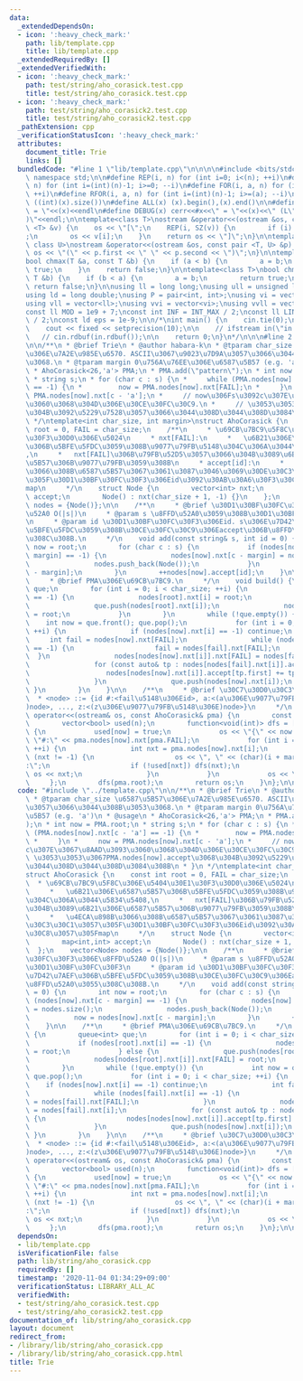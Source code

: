 ```yaml
---
data:
  _extendedDependsOn:
  - icon: ':heavy_check_mark:'
    path: lib/template.cpp
    title: lib/template.cpp
  _extendedRequiredBy: []
  _extendedVerifiedWith:
  - icon: ':heavy_check_mark:'
    path: test/string/aho_corasick.test.cpp
    title: test/string/aho_corasick.test.cpp
  - icon: ':heavy_check_mark:'
    path: test/string/aho_corasick2.test.cpp
    title: test/string/aho_corasick2.test.cpp
  _pathExtension: cpp
  _verificationStatusIcon: ':heavy_check_mark:'
  attributes:
    document_title: Trie
    links: []
  bundledCode: "#line 1 \"lib/template.cpp\"\n\n\n\n#include <bits/stdc++.h>\n\nusing\
    \ namespace std;\n\n#define REP(i, n) for (int i=0; i<(n); ++i)\n#define RREP(i,\
    \ n) for (int i=(int)(n)-1; i>=0; --i)\n#define FOR(i, a, n) for (int i=(a); i<(n);\
    \ ++i)\n#define RFOR(i, a, n) for (int i=(int)(n)-1; i>=(a); --i)\n\n#define SZ(x)\
    \ ((int)(x).size())\n#define ALL(x) (x).begin(),(x).end()\n\n#define DUMP(x) cerr<<#x<<\"\
    \ = \"<<(x)<<endl\n#define DEBUG(x) cerr<<#x<<\" = \"<<(x)<<\" (L\"<<__LINE__<<\"\
    )\"<<endl;\n\ntemplate<class T>\nostream &operator<<(ostream &os, const vector\
    \ <T> &v) {\n    os << \"[\";\n    REP(i, SZ(v)) {\n        if (i) os << \", \"\
    ;\n        os << v[i];\n    }\n    return os << \"]\";\n}\n\ntemplate<class T,\
    \ class U>\nostream &operator<<(ostream &os, const pair <T, U> &p) {\n    return\
    \ os << \"(\" << p.first << \" \" << p.second << \")\";\n}\n\ntemplate<class T>\n\
    bool chmax(T &a, const T &b) {\n    if (a < b) {\n        a = b;\n        return\
    \ true;\n    }\n    return false;\n}\n\ntemplate<class T>\nbool chmin(T &a, const\
    \ T &b) {\n    if (b < a) {\n        a = b;\n        return true;\n    }\n   \
    \ return false;\n}\n\nusing ll = long long;\nusing ull = unsigned long long;\n\
    using ld = long double;\nusing P = pair<int, int>;\nusing vi = vector<int>;\n\
    using vll = vector<ll>;\nusing vvi = vector<vi>;\nusing vvll = vector<vll>;\n\n\
    const ll MOD = 1e9 + 7;\nconst int INF = INT_MAX / 2;\nconst ll LINF = LLONG_MAX\
    \ / 2;\nconst ld eps = 1e-9;\n\n/*\nint main() {\n    cin.tie(0);\n    ios::sync_with_stdio(false);\n\
    \    cout << fixed << setprecision(10);\n\n    // ifstream in(\"in.txt\");\n \
    \   // cin.rdbuf(in.rdbuf());\n\n    return 0;\n}\n*/\n\n\n#line 2 \"lib/string/aho_corasick.cpp\"\
    \n\n/**\n * @brief Trie\n * @author habara-k\n * @tparam char_size \u6587\u5B57\
    \u306E\u7A2E\u985E\u6570. ASCII\u3067\u9023\u7D9A\u3057\u3066\u3044\u308B\u3053\
    \u3068.\n * @tparam margin 0\u756A\u76EE\u306E\u6587\u5B57 (e.g. 'a')\n * @usage\n\
    \ * AhoCorasick<26,'a'> PMA;\n * PMA.add(\"pattern\");\n * int now = PMA.root;\n\
    \ * string s;\n * for (char c : s) {\n *     while (PMA.nodes[now].nxt[c - 'a']\
    \ == -1) {\n *         now = PMA.nodes[now].nxt[FAIL];\n *     }\n *     now =\
    \ PMA.nodes[now].nxt[c - 'a'];\n *     // now\u306Fs\u3092c\u307E\u3067\u8AAD\u3093\
    \u3060\u3068\u304D\u306E\u30CE\u30FC\u30C9.\n *     // \u3053\u3053\u3067PMA.nodes[now].accept\u3068\
    \u304B\u3092\u5229\u7528\u3057\u3066\u3044\u308D\u3044\u308D\u3084\u308B\n * }\n\
    \ */\ntemplate<int char_size, int margin>\nstruct AhoCorasick {\n    const int\
    \ root = 0, FAIL = char_size;\n    /**\n     * \u69CB\u7BC9\u5F8C\u306E\u5404\u30E1\
    \u30F3\u30D0\u306E\u5024\n     * nxt[FAIL]:\n     *   \u6B21\u306E\u6587\u5B57\
    \u306B\u5BFE\u5FDC\u3059\u308B\u9077\u79FB\u5148\u304C\u306A\u3044\u5834\u5408\
    ,\n     *   nxt[FAIL]\u306B\u79FB\u52D5\u3057\u3066\u304B\u3089\u6B21\u306E\u6587\
    \u5B57\u306B\u9077\u79FB\u3059\u308B\n     * accept[id]:\n     *   \u4ECA\u898B\
    \u3066\u308B\u6587\u5B57\u3067\u3061\u3087\u3046\u3069\u30DE\u30C3\u30C1\u3057\
    \u305F\u30D1\u30BF\u30FC\u30F3\u306Eid\u3092\u30AB\u30A6\u30F3\u30C8\u3057\u305F\
    map\n     */\n    struct Node {\n        vector<int> nxt;\n        map<int,int>\
    \ accept;\n        Node() : nxt(char_size + 1, -1) {}\n    };\n    vector<Node>\
    \ nodes = {Node()};\n\n    /**\n     * @brief \u30D1\u30BF\u30FC\u30F3\u306E\u8FFD\
    \u52A0 O(|s|)\n     * @param s \u8FFD\u52A0\u3059\u308B\u30D1\u30BF\u30FC\u30F3\
    \n     * @param id \u30D1\u30BF\u30FC\u30F3\u306Eid. s\u306E\u7D42\u7AEF\u306B\
    \u5BFE\u5FDC\u3059\u308B\u30CE\u30FC\u30C9\u306Eaccept\u306B\u8FFD\u52A0\u3055\
    \u308C\u308B.\n     */\n    void add(const string& s, int id = 0) {\n        int\
    \ now = root;\n        for (char c : s) {\n            if (nodes[now].nxt[c -\
    \ margin] == -1) {\n                nodes[now].nxt[c - margin] = nodes.size();\n\
    \                nodes.push_back(Node());\n            }\n            now = nodes[now].nxt[c\
    \ - margin];\n        }\n        ++nodes[now].accept[id];\n    }\n\n    /**\n\
    \     * @brief PMA\u306E\u69CB\u7BC9.\n     */\n    void build() {\n        queue<int>\
    \ que;\n        for (int i = 0; i < char_size; ++i) {\n            if (nodes[root].nxt[i]\
    \ == -1) {\n                nodes[root].nxt[i] = root;\n            } else {\n\
    \                que.push(nodes[root].nxt[i]);\n                nodes[nodes[root].nxt[i]].nxt[FAIL]\
    \ = root;\n            }\n        }\n        while (!que.empty()) {\n        \
    \    int now = que.front(); que.pop();\n            for (int i = 0; i < char_size;\
    \ ++i) {\n                if (nodes[now].nxt[i] == -1) continue;\n           \
    \     int fail = nodes[now].nxt[FAIL];\n                while (nodes[fail].nxt[i]\
    \ == -1) {\n                    fail = nodes[fail].nxt[FAIL];\n              \
    \  }\n                nodes[nodes[now].nxt[i]].nxt[FAIL] = nodes[fail].nxt[i];\n\
    \                for (const auto& tp : nodes[nodes[fail].nxt[i]].accept) {\n \
    \                   nodes[nodes[now].nxt[i]].accept[tp.first] += tp.second;\n\
    \                }\n                que.push(nodes[now].nxt[i]);\n           \
    \ }\n        }\n    }\n\n    /**\n     * @brief \u30C7\u30D0\u30C3\u30B0\n   \
    \  * <node> ::= {id #:<fail\u5148\u306Eid>, a:<(a\u306E\u9077\u79FB\u5148\u306E\
    )node>, ..., z:<(z\u306E\u9077\u79FB\u5148\u306E)node>}\n     */\n    friend ostream&\
    \ operator<<(ostream& os, const AhoCorasick& pma) {\n        const int n = pma.nodes.size();\n\
    \        vector<bool> used(n);\n        function<void(int)> dfs = [&](int now)\
    \ {\n            used[now] = true;\n            os << \"{\" << now << \" \" <<\
    \ \"#:\" << pma.nodes[now].nxt[pma.FAIL];\n            for (int i = 0; i < char_size;\
    \ ++i) {\n                int nxt = pma.nodes[now].nxt[i];\n                if\
    \ (nxt != -1) {\n                    os << \", \" << (char)(i + margin) << \"\
    :\";\n                    if (!used[nxt]) dfs(nxt);\n                    else\
    \ os << nxt;\n                }\n            }\n            os << \"}\";\n   \
    \     };\n        dfs(pma.root);\n        return os;\n    }\n};\n\n"
  code: "#include \"../template.cpp\"\n\n/**\n * @brief Trie\n * @author habara-k\n\
    \ * @tparam char_size \u6587\u5B57\u306E\u7A2E\u985E\u6570. ASCII\u3067\u9023\u7D9A\
    \u3057\u3066\u3044\u308B\u3053\u3068.\n * @tparam margin 0\u756A\u76EE\u306E\u6587\
    \u5B57 (e.g. 'a')\n * @usage\n * AhoCorasick<26,'a'> PMA;\n * PMA.add(\"pattern\"\
    );\n * int now = PMA.root;\n * string s;\n * for (char c : s) {\n *     while\
    \ (PMA.nodes[now].nxt[c - 'a'] == -1) {\n *         now = PMA.nodes[now].nxt[FAIL];\n\
    \ *     }\n *     now = PMA.nodes[now].nxt[c - 'a'];\n *     // now\u306Fs\u3092\
    c\u307E\u3067\u8AAD\u3093\u3060\u3068\u304D\u306E\u30CE\u30FC\u30C9.\n *     //\
    \ \u3053\u3053\u3067PMA.nodes[now].accept\u3068\u304B\u3092\u5229\u7528\u3057\u3066\
    \u3044\u308D\u3044\u308D\u3084\u308B\n * }\n */\ntemplate<int char_size, int margin>\n\
    struct AhoCorasick {\n    const int root = 0, FAIL = char_size;\n    /**\n   \
    \  * \u69CB\u7BC9\u5F8C\u306E\u5404\u30E1\u30F3\u30D0\u306E\u5024\n     * nxt[FAIL]:\n\
    \     *   \u6B21\u306E\u6587\u5B57\u306B\u5BFE\u5FDC\u3059\u308B\u9077\u79FB\u5148\
    \u304C\u306A\u3044\u5834\u5408,\n     *   nxt[FAIL]\u306B\u79FB\u52D5\u3057\u3066\
    \u304B\u3089\u6B21\u306E\u6587\u5B57\u306B\u9077\u79FB\u3059\u308B\n     * accept[id]:\n\
    \     *   \u4ECA\u898B\u3066\u308B\u6587\u5B57\u3067\u3061\u3087\u3046\u3069\u30DE\
    \u30C3\u30C1\u3057\u305F\u30D1\u30BF\u30FC\u30F3\u306Eid\u3092\u30AB\u30A6\u30F3\
    \u30C8\u3057\u305Fmap\n     */\n    struct Node {\n        vector<int> nxt;\n\
    \        map<int,int> accept;\n        Node() : nxt(char_size + 1, -1) {}\n  \
    \  };\n    vector<Node> nodes = {Node()};\n\n    /**\n     * @brief \u30D1\u30BF\
    \u30FC\u30F3\u306E\u8FFD\u52A0 O(|s|)\n     * @param s \u8FFD\u52A0\u3059\u308B\
    \u30D1\u30BF\u30FC\u30F3\n     * @param id \u30D1\u30BF\u30FC\u30F3\u306Eid. s\u306E\
    \u7D42\u7AEF\u306B\u5BFE\u5FDC\u3059\u308B\u30CE\u30FC\u30C9\u306Eaccept\u306B\
    \u8FFD\u52A0\u3055\u308C\u308B.\n     */\n    void add(const string& s, int id\
    \ = 0) {\n        int now = root;\n        for (char c : s) {\n            if\
    \ (nodes[now].nxt[c - margin] == -1) {\n                nodes[now].nxt[c - margin]\
    \ = nodes.size();\n                nodes.push_back(Node());\n            }\n \
    \           now = nodes[now].nxt[c - margin];\n        }\n        ++nodes[now].accept[id];\n\
    \    }\n\n    /**\n     * @brief PMA\u306E\u69CB\u7BC9.\n     */\n    void build()\
    \ {\n        queue<int> que;\n        for (int i = 0; i < char_size; ++i) {\n\
    \            if (nodes[root].nxt[i] == -1) {\n                nodes[root].nxt[i]\
    \ = root;\n            } else {\n                que.push(nodes[root].nxt[i]);\n\
    \                nodes[nodes[root].nxt[i]].nxt[FAIL] = root;\n            }\n\
    \        }\n        while (!que.empty()) {\n            int now = que.front();\
    \ que.pop();\n            for (int i = 0; i < char_size; ++i) {\n            \
    \    if (nodes[now].nxt[i] == -1) continue;\n                int fail = nodes[now].nxt[FAIL];\n\
    \                while (nodes[fail].nxt[i] == -1) {\n                    fail\
    \ = nodes[fail].nxt[FAIL];\n                }\n                nodes[nodes[now].nxt[i]].nxt[FAIL]\
    \ = nodes[fail].nxt[i];\n                for (const auto& tp : nodes[nodes[fail].nxt[i]].accept)\
    \ {\n                    nodes[nodes[now].nxt[i]].accept[tp.first] += tp.second;\n\
    \                }\n                que.push(nodes[now].nxt[i]);\n           \
    \ }\n        }\n    }\n\n    /**\n     * @brief \u30C7\u30D0\u30C3\u30B0\n   \
    \  * <node> ::= {id #:<fail\u5148\u306Eid>, a:<(a\u306E\u9077\u79FB\u5148\u306E\
    )node>, ..., z:<(z\u306E\u9077\u79FB\u5148\u306E)node>}\n     */\n    friend ostream&\
    \ operator<<(ostream& os, const AhoCorasick& pma) {\n        const int n = pma.nodes.size();\n\
    \        vector<bool> used(n);\n        function<void(int)> dfs = [&](int now)\
    \ {\n            used[now] = true;\n            os << \"{\" << now << \" \" <<\
    \ \"#:\" << pma.nodes[now].nxt[pma.FAIL];\n            for (int i = 0; i < char_size;\
    \ ++i) {\n                int nxt = pma.nodes[now].nxt[i];\n                if\
    \ (nxt != -1) {\n                    os << \", \" << (char)(i + margin) << \"\
    :\";\n                    if (!used[nxt]) dfs(nxt);\n                    else\
    \ os << nxt;\n                }\n            }\n            os << \"}\";\n   \
    \     };\n        dfs(pma.root);\n        return os;\n    }\n};\n\n"
  dependsOn:
  - lib/template.cpp
  isVerificationFile: false
  path: lib/string/aho_corasick.cpp
  requiredBy: []
  timestamp: '2020-11-04 01:34:29+09:00'
  verificationStatus: LIBRARY_ALL_AC
  verifiedWith:
  - test/string/aho_corasick.test.cpp
  - test/string/aho_corasick2.test.cpp
documentation_of: lib/string/aho_corasick.cpp
layout: document
redirect_from:
- /library/lib/string/aho_corasick.cpp
- /library/lib/string/aho_corasick.cpp.html
title: Trie
---
```

